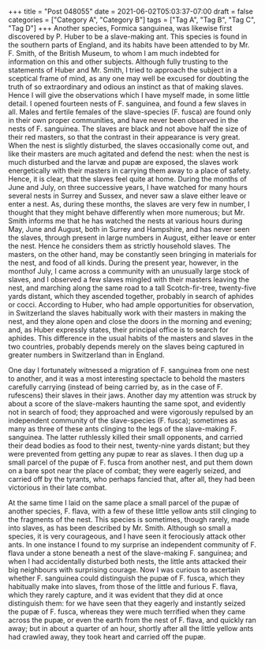 +++
title = "Post 048055"
date = 2021-06-02T05:03:37-07:00
draft = false
categories = ["Category A", "Category B"]
tags = ["Tag A", "Tag B", "Tag C", "Tag D"]
+++
Another species, Formica sanguinea, was likewise first discovered by P. Huber to be a slave-making ant. This species is found in the southern parts of England, and its habits have been attended to by Mr. F. Smith, of the British Museum, to whom I am much indebted for information on this and other subjects. Although fully trusting to the statements of Huber and Mr. Smith, I tried to approach the subject in a sceptical frame of mind, as any one may well be excused for doubting the truth of so extraordinary and odious an instinct as that of making slaves. Hence I will give the observations which I have myself made, in some little detail. I opened fourteen nests of F. sanguinea, and found a few slaves in all. Males and fertile females of the slave-species (F. fusca) are found only in their own proper communities, and have never been observed in the nests of F. sanguinea. The slaves are black and not above half the size of their red masters, so that the contrast in their appearance is very great. When the nest is slightly disturbed, the slaves occasionally come out, and like their masters are much agitated and defend the nest: when the nest is much disturbed and the larvæ and pupæ are exposed, the slaves work energetically with their masters in carrying them away to a place of safety. Hence, it is clear, that the slaves feel quite at home. During the months of June and July, on three successive years, I have watched for many hours several nests in Surrey and Sussex, and never saw a slave either leave or enter a nest. As, during these months, the slaves are very few in number, I thought that they might behave differently when more numerous; but Mr. Smith informs me that he has watched the nests at various hours during May, June and August, both in Surrey and Hampshire, and has never seen the slaves, through present in large numbers in August, either leave or enter the nest. Hence he considers them as strictly household slaves. The masters, on the other hand, may be constantly seen bringing in materials for the nest, and food of all kinds. During the present year, however, in the monthof July, I came across a community with an unusually large stock of slaves, and I observed a few slaves mingled with their masters leaving the nest, and marching along the same road to a tall Scotch-fir-tree, twenty-five yards distant, which they ascended together, probably in search of aphides or cocci. According to Huber, who had ample opportunities for observation, in Switzerland the slaves habitually work with their masters in making the nest, and they alone open and close the doors in the morning and evening; and, as Huber expressly states, their principal office is to search for aphides. This difference in the usual habits of the masters and slaves in the two countries, probably depends merely on the slaves being captured in greater numbers in Switzerland than in England.

One day I fortunately witnessed a migration of F. sanguinea from one nest to another, and it was a most interesting spectacle to behold the masters carefully carrying (instead of being carried by, as in the case of F. rufescens) their slaves in their jaws. Another day my attention was struck by about a score of the slave-makers haunting the same spot, and evidently not in search of food; they approached and were vigorously repulsed by an independent community of the slave-species (F. fusca); sometimes as many as three of these ants clinging to the legs of the slave-making F. sanguinea. The latter ruthlessly killed their small opponents, and carried their dead bodies as food to their nest, twenty-nine yards distant; but they were prevented from getting any pupæ to rear as slaves. I then dug up a small parcel of the pupæ of F. fusca from another nest, and put them down on a bare spot near the place of combat; they were eagerly seized, and carried off by the tyrants, who perhaps fancied that, after all, they had been victorious in their late combat.

At the same time I laid on the same place a small parcel of the pupæ of another species, F. flava, with a few of these little yellow ants still clinging to the fragments of the nest. This species is sometimes, though rarely, made into slaves, as has been described by Mr. Smith. Although so small a species, it is very courageous, and I have seen it ferociously attack other ants. In one instance I found to my surprise an independent community of F. flava under a stone beneath a nest of the slave-making F. sanguinea; and when I had accidentally disturbed both nests, the little ants attacked their big neighbours with surprising courage. Now I was curious to ascertain whether F. sanguinea could distinguish the pupæ of F. fusca, which they habitually make into slaves, from those of the little and furious F. flava, which they rarely capture, and it was evident that they did at once distinguish them: for we have seen that they eagerly and instantly seized the pupæ of F. fusca, whereas they were much terrified when they came across the pupæ, or even the earth from the nest of F. flava, and quickly ran away; but in about a quarter of an hour, shortly after all the little yellow ants had crawled away, they took heart and carried off the pupæ.
